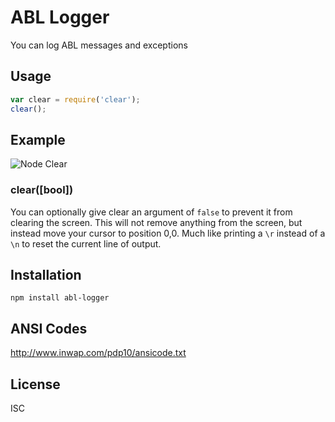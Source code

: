 ABL Logger
=====

You can log ABL messages and exceptions

Usage
-----

``` js
var clear = require('clear');
clear();
```

Example
-------

![Node Clear](http://daveeddy.com/static/media/github/node-clear.gif)

### clear([bool])

You can optionally give clear an argument of `false` to prevent it from clearing the screen.
This will not remove anything from the screen, but instead move your cursor to
position 0,0.  Much like printing a `\r` instead of a `\n` to reset the current
line of output.

Installation
------------

    npm install abl-logger

ANSI Codes
----------

http://www.inwap.com/pdp10/ansicode.txt

License
-------

ISC
